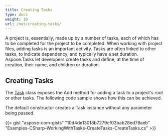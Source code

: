 ```yaml
---
title: Creating Tasks
type: docs
weight: 10
url: /net/creating-tasks/
---
```


A project is, essentially, made up by a number of tasks, each of which has to be completed for the project to be completed. When working with project files, adding tasks is an important activity. Tasks are often linked to other tasks, to indicate dependency, and typically have a set duration. Aspose.Tasks let developers create tasks and define, at the time of creation, their name, and children or duration.

## **Creating Tasks**
The [Task](https://apireference.aspose.com/email/net/aspose.email.calendar/task) class exposes the Add method for adding a task to a project's root or other tasks. The following code sample shows how this can be achieved.

The default constructor creates a Task instance without any parameter being passed.

{{< gist "aspose-com-gists" "10d4de13018b7279cf03bab28ed78aeb" "Examples-CSharp-WorkingWithTasks-CreateTasks-CreateTasks.cs" >}}

